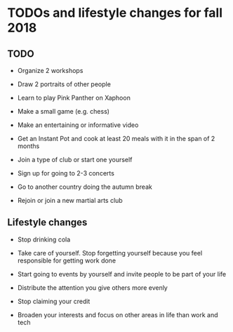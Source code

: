 # TODOs and lifestyle changes for fall 2018

## TODO

* Organize 2 workshops

* Draw 2 portraits of other people

* Learn to play Pink Panther on Xaphoon

* Make a small game (e.g. chess)

* Make an entertaining or informative video

* Get an Instant Pot and cook at least 20 meals with it in the span of 2 months

* Join a type of club or start one yourself

* Sign up for going to 2-3 concerts

* Go to another country doing the autumn break

* Rejoin or join a new martial arts club

## Lifestyle changes

* Stop drinking cola

* Take care of yourself. Stop forgetting yourself because you feel responsible for getting work done

* Start going to events by yourself and invite people to be part of your life

* Distribute the attention you give others more evenly

* Stop claiming your credit

* Broaden your interests and focus on other areas in life than work and tech
